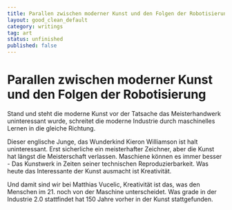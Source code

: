 ```yaml
---
title: Parallen zwischen moderner Kunst und den Folgen der Robotisierung
layout: good_clean_default
category: writings
tag: art
status: unfinished
published: false
---
```


# Parallen zwischen moderner Kunst und den Folgen der Robotisierung

Stand und steht die moderne Kunst vor der Tatsache das Meisterhandwerk
uninteressant wurde, schreitet die moderne Industrie durch
maschinelles Lernen in die gleiche Richtung.  

Dieser englische Junge, das Wunderkind Kieron Williamson ist halt
uninteressant. Erst sicherliche ein meisterhafter Zeichner, aber die
Kunst hat längst die Meisterschaft verlassen. Maschiene können es
immer besser - Das Kunstwerk in Zeiten seiner technischen
Reproduzierbarkeit. Was heute das Interessante der Kunst ausmacht ist
Kreativität.  

Und damit sind wir bei Matthias Vucelic, Kreativität ist das, was den
Menschen im 21. noch von der Maschine unterscheidet. Was grade in der
Industrie 2.0 stattfindet hat 150 Jahre vorher in der Kunst
stattgefunden.
